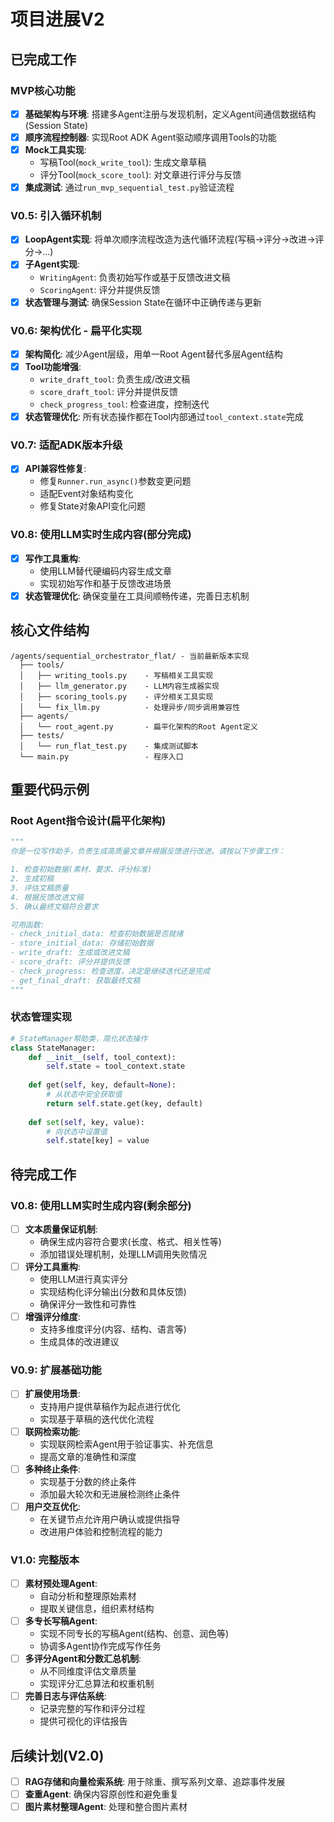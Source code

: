 # 项目进展V2

## 已完成工作

### MVP核心功能
- [x] **基础架构与环境**: 搭建多Agent注册与发现机制，定义Agent间通信数据结构(Session State)
- [x] **顺序流程控制器**: 实现Root ADK Agent驱动顺序调用Tools的功能
- [x] **Mock工具实现**: 
  - 写稿Tool(`mock_write_tool`): 生成文章草稿
  - 评分Tool(`mock_score_tool`): 对文章进行评分与反馈
- [x] **集成测试**: 通过`run_mvp_sequential_test.py`验证流程

### V0.5: 引入循环机制
- [x] **LoopAgent实现**: 将单次顺序流程改造为迭代循环流程(写稿→评分→改进→评分→...)
- [x] **子Agent实现**: 
  - `WritingAgent`: 负责初始写作或基于反馈改进文稿
  - `ScoringAgent`: 评分并提供反馈
- [x] **状态管理与测试**: 确保Session State在循环中正确传递与更新

### V0.6: 架构优化 - 扁平化实现
- [x] **架构简化**: 减少Agent层级，用单一Root Agent替代多层Agent结构
- [x] **Tool功能增强**: 
  - `write_draft_tool`: 负责生成/改进文稿
  - `score_draft_tool`: 评分并提供反馈
  - `check_progress_tool`: 检查进度，控制迭代
- [x] **状态管理优化**: 所有状态操作都在Tool内部通过`tool_context.state`完成

### V0.7: 适配ADK版本升级
- [x] **API兼容性修复**: 
  - 修复`Runner.run_async()`参数变更问题
  - 适配Event对象结构变化
  - 修复State对象API变化问题

### V0.8: 使用LLM实时生成内容(部分完成)
- [x] **写作工具重构**: 
  - 使用LLM替代硬编码内容生成文章
  - 实现初始写作和基于反馈改进场景
- [x] **状态管理优化**: 确保变量在工具间顺畅传递，完善日志机制

## 核心文件结构

```
/agents/sequential_orchestrator_flat/ - 当前最新版本实现
  ├── tools/
  │   ├── writing_tools.py    - 写稿相关工具实现
  │   ├── llm_generator.py    - LLM内容生成器实现
  │   ├── scoring_tools.py    - 评分相关工具实现
  │   └── fix_llm.py          - 处理异步/同步调用兼容性
  ├── agents/
  │   └── root_agent.py       - 扁平化架构的Root Agent定义
  ├── tests/
  │   └── run_flat_test.py    - 集成测试脚本
  └── main.py                 - 程序入口
```

## 重要代码示例

### Root Agent指令设计(扁平化架构)
```python
"""
你是一位写作助手，负责生成高质量文章并根据反馈进行改进。请按以下步骤工作：

1. 检查初始数据(素材、要求、评分标准)
2. 生成初稿
3. 评估文稿质量
4. 根据反馈改进文稿
5. 确认最终文稿符合要求

可用函数:
- check_initial_data: 检查初始数据是否就绪
- store_initial_data: 存储初始数据
- write_draft: 生成或改进文稿
- score_draft: 评分并提供反馈
- check_progress: 检查进度，决定是继续迭代还是完成
- get_final_draft: 获取最终文稿
"""
```

### 状态管理实现
```python
# StateManager帮助类，简化状态操作
class StateManager:
    def __init__(self, tool_context):
        self.state = tool_context.state
        
    def get(self, key, default=None):
        # 从状态中安全获取值
        return self.state.get(key, default)
        
    def set(self, key, value):
        # 向状态中设置值
        self.state[key] = value
```

## 待完成工作

### V0.8: 使用LLM实时生成内容(剩余部分)
- [ ] **文本质量保证机制**: 
  - 确保生成内容符合要求(长度、格式、相关性等)
  - 添加错误处理机制，处理LLM调用失败情况
- [ ] **评分工具重构**: 
  - 使用LLM进行真实评分
  - 实现结构化评分输出(分数和具体反馈)
  - 确保评分一致性和可靠性
- [ ] **增强评分维度**: 
  - 支持多维度评分(内容、结构、语言等)
  - 生成具体的改进建议

### V0.9: 扩展基础功能
- [ ] **扩展使用场景**: 
  - 支持用户提供草稿作为起点进行优化
  - 实现基于草稿的迭代优化流程
- [ ] **联网检索功能**: 
  - 实现联网检索Agent用于验证事实、补充信息
  - 提高文章的准确性和深度
- [ ] **多种终止条件**: 
  - 实现基于分数的终止条件
  - 添加最大轮次和无进展检测终止条件
- [ ] **用户交互优化**: 
  - 在关键节点允许用户确认或提供指导
  - 改进用户体验和控制流程的能力

### V1.0: 完整版本
- [ ] **素材预处理Agent**: 
  - 自动分析和整理原始素材
  - 提取关键信息，组织素材结构
- [ ] **多专长写稿Agent**: 
  - 实现不同专长的写稿Agent(结构、创意、润色等)
  - 协调多Agent协作完成写作任务
- [ ] **多评分Agent和分数汇总机制**: 
  - 从不同维度评估文章质量
  - 实现评分汇总算法和权重机制
- [ ] **完善日志与评估系统**: 
  - 记录完整的写作和评分过程
  - 提供可视化的评估报告

## 后续计划(V2.0)
- [ ] **RAG存储和向量检索系统**: 用于除重、撰写系列文章、追踪事件发展
- [ ] **查重Agent**: 确保内容原创性和避免重复
- [ ] **图片素材整理Agent**: 处理和整合图片素材 